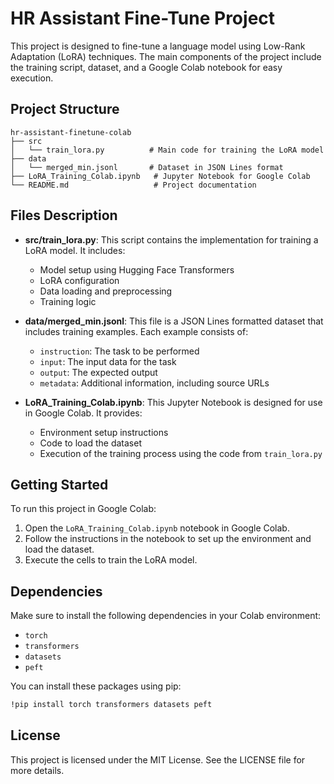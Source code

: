 # HR Assistant Fine-Tune Project

This project is designed to fine-tune a language model using Low-Rank Adaptation (LoRA) techniques. The main components of the project include the training script, dataset, and a Google Colab notebook for easy execution.

## Project Structure

```
hr-assistant-finetune-colab
├── src
│   └── train_lora.py          # Main code for training the LoRA model
├── data
│   └── merged_min.jsonl       # Dataset in JSON Lines format
├── LoRA_Training_Colab.ipynb   # Jupyter Notebook for Google Colab
└── README.md                   # Project documentation
```

## Files Description

- **src/train_lora.py**: This script contains the implementation for training a LoRA model. It includes:
  - Model setup using Hugging Face Transformers
  - LoRA configuration
  - Data loading and preprocessing
  - Training logic

- **data/merged_min.jsonl**: This file is a JSON Lines formatted dataset that includes training examples. Each example consists of:
  - `instruction`: The task to be performed
  - `input`: The input data for the task
  - `output`: The expected output
  - `metadata`: Additional information, including source URLs

- **LoRA_Training_Colab.ipynb**: This Jupyter Notebook is designed for use in Google Colab. It provides:
  - Environment setup instructions
  - Code to load the dataset
  - Execution of the training process using the code from `train_lora.py`

## Getting Started

To run this project in Google Colab:

1. Open the `LoRA_Training_Colab.ipynb` notebook in Google Colab.
2. Follow the instructions in the notebook to set up the environment and load the dataset.
3. Execute the cells to train the LoRA model.

## Dependencies

Make sure to install the following dependencies in your Colab environment:

- `torch`
- `transformers`
- `datasets`
- `peft`

You can install these packages using pip:

```bash
!pip install torch transformers datasets peft
```

## License

This project is licensed under the MIT License. See the LICENSE file for more details.